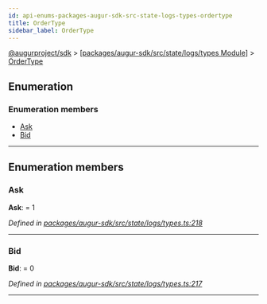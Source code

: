 ```yaml
---
id: api-enums-packages-augur-sdk-src-state-logs-types-ordertype
title: OrderType
sidebar_label: OrderType
---
```


[@augurproject/sdk](api-readme.md) > [[packages/augur-sdk/src/state/logs/types Module]](api-modules-packages-augur-sdk-src-state-logs-types-module.md) > [OrderType](api-enums-packages-augur-sdk-src-state-logs-types-ordertype.md)

## Enumeration

### Enumeration members

* [Ask](api-enums-packages-augur-sdk-src-state-logs-types-ordertype.md#ask)
* [Bid](api-enums-packages-augur-sdk-src-state-logs-types-ordertype.md#bid)

---

## Enumeration members

<a id="ask"></a>

###  Ask

**Ask**:  = 1

*Defined in [packages/augur-sdk/src/state/logs/types.ts:218](https://github.com/AugurProject/augur/blob/a689f5d0f9/packages/augur-sdk/src/state/logs/types.ts#L218)*

___
<a id="bid"></a>

###  Bid

**Bid**:  = 0

*Defined in [packages/augur-sdk/src/state/logs/types.ts:217](https://github.com/AugurProject/augur/blob/a689f5d0f9/packages/augur-sdk/src/state/logs/types.ts#L217)*

___

